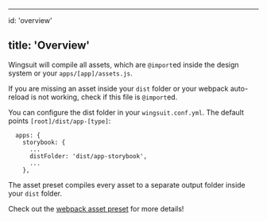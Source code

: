 * * *

id: 'overview'

## title: 'Overview'

Wingsuit will compile all assets, which are `@import`ed inside the design system or your `apps/[app]/assets.js`. 

If you are missing an asset inside your `dist` folder or your webpack auto-reload is not working, check if this file is `@import`ed.

You can configure the dist folder in your `wingsuit.conf.yml`. The default points `[root]/dist/app-[type]`:

      apps: {
        storybook: {
          ...
          distFolder: 'dist/app-storybook',
          ...
        },

The asset preset compiles every asset to a separate output folder inside your `dist` folder.

Check out the [webpack asset preset](https://github.com/wingsuit-designsystem/wingsuit/blob/master/packages/core/src/server/presets/assets.ts) for more details! 
